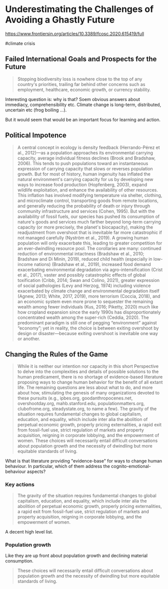 # Underestimating the Challenges of Avoiding a Ghastly Future

https://www.frontiersin.org/articles/10.3389/fcosc.2020.615419/full

#climate crisis

## Failed International Goals and Prospects for the Future

> Stopping biodiversity loss is nowhere close to the top of any country's priorities, trailing far behind other concerns such as employment, healthcare, economic growth, or currency stability. 

Interesting question is: why is that? Soem obvious answers about immediacy, comprehensibility etc. Climate change is long-term, distributed, uncertain etc (frog boiling ...).

But it would seem that would be an important focus for learning and action.

## Political Impotence

> A central concept in ecology is density feedback (Herrando-Pérez et al., 2012)—as a population approaches its environmental carrying capacity, average individual fitness declines (Brook and Bradshaw, 2006). This tends to push populations toward an instantaneous expression of carrying capacity that slows or reverses population growth. But for most of history, human ingenuity has inflated the natural environment's carrying capacity for us by developing new ways to increase food production (Hopfenberg, 2003), expand wildlife exploitation, and enhance the availability of other resources. This inflation has involved modifying temperature via shelter, clothing, and microclimate control, transporting goods from remote locations, and generally reducing the probability of death or injury through community infrastructure and services (Cohen, 1995). But with the availability of fossil fuels, our species has pushed its consumption of nature's goods and services much farther beyond long-term carrying capacity (or more precisely, the planet's biocapacity), making the readjustment from overshoot that is inevitable far more catastrophic if not managed carefully (Nyström et al., 2019). A growing human population will only exacerbate this, leading to greater competition for an ever-dwindling resource pool. The corollaries are many: continued reduction of environmental intactness (Bradshaw et al., 2010; Bradshaw and Di Minin, 2019), reduced child health (especially in low-income nations) (Bradshaw et al., 2019), increased food demand exacerbating environmental degradation via agro-intensification (Crist et al., 2017), vaster and possibly catastrophic effects of global toxification (Cribb, 2014; Swan and Colino, 2021), greater expression of social pathologies (Levy and Herzog, 1974) including violence exacerbated by climate change and environmental degradation itself (Agnew, 2013; White, 2017, 2019), more terrorism (Coccia, 2018), and an economic system even more prone to sequester the remaining wealth among fewer individuals (Kus, 2016; Piketty, 2020) much like how cropland expansion since the early 1990s has disproportionately concentrated wealth among the super-rich (Ceddia, 2020). The predominant paradigm is still one of pegging “environment” against “economy”; yet in reality, the choice is between exiting overshoot by design or disaster—because exiting overshoot is inevitable one way or another.

## Changing the Rules of the Game

> While it is neither our intention nor capacity in this short Perspective to delve into the complexities and details of possible solutions to the human predicament, there is no shortage of evidence-based literature proposing ways to change human behavior for the benefit of all extant life. The remaining questions are less about what to do, and more about how, stimulating the genesis of many organizations devoted to these pursuits (e.g., ipbes.org, goodanthropocenes.net, overshootday.org, mahb.stanford.edu, populationmatters.org, clubofrome.org, steadystate.org, to name a few). The gravity of the situation requires fundamental changes to global capitalism, education, and equality, which include inter alia the abolition of perpetual economic growth, properly pricing externalities, a rapid exit from fossil-fuel use, strict regulation of markets and property acquisition, reigning in corporate lobbying, and the empowerment of women. These choices will necessarily entail difficult conversations about population growth and the necessity of dwindling but more equitable standards of living.

What is that literature providing "evidence-base" for ways to change human behaviour. In particular, which of them address the cognito-emotional-behaviour aspects?

### Key actions

> The gravity of the situation requires fundamental changes to global capitalism, education, and equality, which include inter alia the abolition of perpetual economic growth, properly pricing externalities, a rapid exit from fossil-fuel use, strict regulation of markets and property acquisition, reigning in corporate lobbying, and the empowerment of women.

A decent high level list.

### Population growth

Like they are up front about population growth and declining material consumption.

> These choices will necessarily entail difficult conversations about population growth and the necessity of dwindling but more equitable standards of living.
